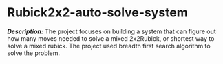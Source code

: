 # Rubick2x2-auto-solve-system

***Description:*** The project focuses on building a system that can figure out how many moves needed to solve a mixed 2x2Rubick, or shortest way to solve a mixed rubick. The project used breadth first search algorithm to solve the problem. 
